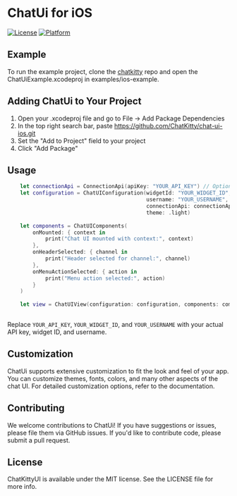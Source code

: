# ChatUi for iOS

[![License](https://img.shields.io/cocoapods/l/ChatKittyUI.svg?style=flat)](https://cocoapods.org/pods/ChatKittyUI)
[![Platform](https://img.shields.io/cocoapods/p/ChatKittyUI.svg?style=flat)](https://cocoapods.org/pods/ChatKittyUI)

## Example

To run the example project, clone the [chatkitty](https://github.com/ChatKitty/chatkitty) repo and open the ChatUiExample.xcodeproj in examples/ios-example.

## Adding ChatUi to Your Project

1. Open your .xcodeproj file and go to File -> Add Package Dependencies 
2. In the top right search bar, paste https://github.com/ChatKitty/chat-ui-ios.git 
3. Set the "Add to Project" field to your project
4. Click "Add Package"

## Usage

```swift
    let connectionApi = ConnectionApi(apiKey: "YOUR_API_KEY") // Optional to use API Key 
    let configuration = ChatUIConfiguration(widgetId: "YOUR_WIDGET_ID",
                                            username: "YOUR_USERNAME",
                                            connectionApi: connectionApi,
                                            theme: .light)
    
    let components = ChatUIComponents(
        onMounted: { context in
            print("Chat UI mounted with context:", context)
        },
        onHeaderSelected: { channel in
            print("Header selected for channel:", channel)
        },
        onMenuActionSelected: { action in
            print("Menu action selected:", action)
        }
    )
    
    let view = ChatUIView(configuration: configuration, components: components)
                                                
```
Replace `YOUR_API_KEY`, `YOUR_WIDGET_ID`, and `YOUR_USERNAME` with your actual API key, widget ID, and username.

## Customization
ChatUi supports extensive customization to fit the look and feel of your app. You can customize themes, fonts, colors, and many other aspects of the chat UI. For detailed customization options, refer to the documentation.

## Contributing
We welcome contributions to ChatUi! If you have suggestions or issues, please file them via GitHub issues. If you'd like to contribute code, please submit a pull request.

## License
ChatKittyUI is available under the MIT license. See the LICENSE file for more info.

